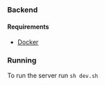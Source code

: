 ### Backend

#### Requirements
- [Docker](https://www.docker.com)

### Running

To run the server run `sh dev.sh`
